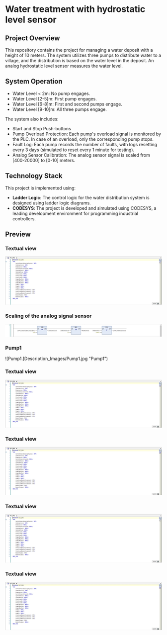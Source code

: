 # Water treatment with hydrostatic level sensor

## Project Overview
This repository contains the project for managing a water deposit with a height of 10 meters. The system utilizes three pumps to distribute water to a village, and the distribution is based on the water level in the deposit. An analog hydrostatic level sensor measures the water level.

## System Operation
- Water Level < 2m: No pump engages.
- Water Level [2-5]m: First pump engages.
- Water Level [6-8]m: First and second pumps engage.
- Water Level [9-10]m: All three pumps engage.

The system also includes:
- Start and Stop Push-buttons
- Pump Overload Protection: Each pump's overload signal is monitored by the PLC. In case of an overload, only the corresponding pump stops.
- Fault Log: Each pump records the number of faults, with logs resetting every 3 days (simulated to reset every 1 minute for testing).
- Analog Sensor Calibration: The analog sensor signal is scaled from [400-20000] to [0-10] meters.

## Technology Stack
This project is implemented using:
- **Ladder Logic**: The control logic for the water distribution system is designed using ladder logic diagrams.
- **CODESYS**: The project is developed and simulated using CODESYS, a leading development environment for programming industrial controllers.

## Preview
### Textual view
![Textual View.](Description_Images/Textual_view.jpg "Textual View")

### Scaling of the analog signal sensor
![Scaling of the analog signal sensor.](Description_Images/Scaling_of_the_analog_signal_sensor.jpg "Scaling of the analog signal sensor")

### Pump1
![Pump1.]Description_Images/Pump1.jpg "Pump1")

### Textual view
![Textual View.](Description_Images/Textual_view.jpg "Textual View")

### Textual view
![Textual View.](Description_Images/Textual_view.jpg "Textual View")

### Textual view
![Textual View.](Description_Images/Textual_view.jpg "Textual View")

### Textual view
![Textual View.](Description_Images/Textual_view.jpg "Textual View")


